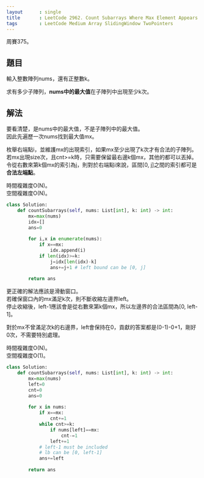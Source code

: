```yaml
---
layout      : single
title       : LeetCode 2962. Count Subarrays Where Max Element Appears at Least K Times
tags        : LeetCode Medium Array SlidingWindow TwoPointers
---
```

周賽375。

## 題目

輸入整數陣列nums，還有正整數k。  

求有多少子陣列，**nums中的最大值**在子陣列中出現至少k次。  

## 解法

要看清楚，是nums中的最大值，不是子陣列中的最大值。  
因此先遍歷一次nums找到最大值mx。  

枚舉右端點i，並維護mx的出現索引，如果mx至少出現了k次才有合法的子陣列。  
若mx出現size次，且cnt>=k時，只需要保留最右邊k個mx，其他的都可以丟掉。  
令從右數來第k個mx的索引為j，則對於右端點i來說，區間[0, j]之間的索引都可是**合法左端點**。  

時間複雜度O(N)。  
空間複雜度O(N)。  

```python
class Solution:
    def countSubarrays(self, nums: List[int], k: int) -> int:
        mx=max(nums)
        idx=[]
        ans=0
        
        for i,x in enumerate(nums):
            if x==mx:
                idx.append(i)
            if len(idx)>=k:
                j=idx[len(idx)-k]
                ans+=j+1 # left bound can be [0, j]
                
        return ans
```

更正確的解法應該是滑動窗口。  
若確保窗口內的mx滿足k次，則不斷收縮左邊界left。  
停止收縮後，left-1應該會是從右數來第k個mx，所以左邊界的合法區間為[0, left-1]。  

對於mx不曾滿足次k的右邊界，left會保持在0，貢獻的答案都是(0-1)-0+1，剛好0次，不需要特別處理。  

時間複雜度O(N)。  
空間複雜度O(1)。  

```python
class Solution:
    def countSubarrays(self, nums: List[int], k: int) -> int:
        mx=max(nums)
        left=0
        cnt=0
        ans=0
        
        for x in nums:
            if x==mx:
                cnt+=1
            while cnt>=k:
                if nums[left]==mx:
                    cnt-=1
                left+=1
            # left-1 must be included
            # lb can be [0, left-1]
            ans+=left
            
        return ans
```

